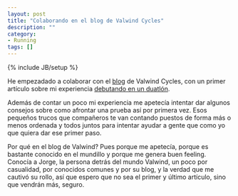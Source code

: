 ```yaml
---
layout: post
title: "Colaborando en el blog de Valwind Cycles"
description: ""
category: 
- Running
tags: []
---
```

{% include JB/setup %}

He empezadado a colaborar con el [blog](http://valwindcyles.es/blog) de Valwind Cycles, con un primer artículo sobre mi experiencia [debutando en un duatlón](http://valwindcycles.es/blog/mi-debut-en-duatlon-por-pablo-sanxiao).

Además de contar un poco mi experiencia me apetecía intentar dar algunos consejos sobre como afrontar una prueba así por primera vez. Esos pequeños trucos que compañeros te van contando puestos de forma más o menos ordenada y todos juntos para intentar ayudar a gente que como yo que quiera dar ese primer paso.

Por qué en el blog de Valwind? Pues porque me apetecía, porque es bastante conocido en el mundillo y porque me genera buen feeling. Conocía a Jorge, la persona detrás del mundo Valwind, un poco por casualidad, por conocidos comunes y por su blog, y la verdad que me cautivó su rollo, así que espero que no sea el primer y último artículo, sino que vendrán más, seguro.
